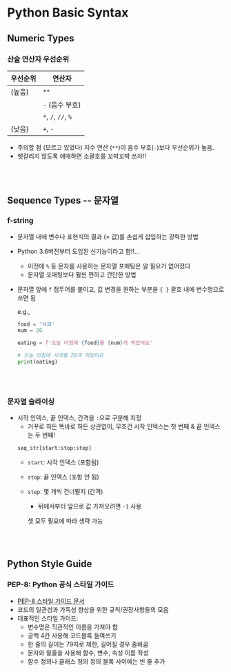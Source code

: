 # Python Basic Syntax

## Numeric Types

### 산술 연산자 우선순위

| 우선순위 | 연산자 |
|--- | ---|
| (높음) | `**` |
|       | `-` (음수 부호) |
|       | `*`, `/`, `//`, `%` |
| (낮음) | `+`, `-` |

- 주의할 점 (모르고 있었다) 지수 연산 (`**`)이 음수 부호(`-`)보다 우선순위가 높음. 
- 헷갈리지 않도록 애매하면 소괄호를 꼬박꼬박 쓰자!! 

<br><br>

## Sequence Types -- 문자열

### f-string

- 문자열 내에 변수나 표현식의 결과 (= 값)를 손쉽게 삽입하는 강력한 방법
- Python 3.6버전부터 도입된 신기능이라고 함!!...
  - 이전에 `%` 등 문자를 사용하는 문자열 포매팅은 알 필요가 없어졌다
  - 문자열 포매팅보다 훨씬 편하고 간단한 방법 
- 문자열 앞에 `f` 접두어를 붙이고, 값 변경을 원하는 부분을 `{ }` 괄호 내에 변수명으로 쓰면 됨
  
  e.g.,

  ```python
  food = '사과'
  num = 20

  eating = f'오늘 아침에 {food}를 {num}개 먹었어요'

  # 오늘 아침에 사과를 20개 먹었어요
  print(eating)
  ```

<br><br>

### 문자열 슬라이싱

- 시작 인덱스, 끝 인덱스, 간격을 `:`으로 구분해 지정
  - 거꾸로 하든 똑바로 하든 상관없이, 무조건 시작 인덱스는 첫 번째 & 끝 인덱스는 두 번째!
  ```python
  seq_str[start:stop:step]
  ```
  - `start`: 시작 인덱스 (포함됨)
  - `stop`: 끝 인덱스 (포함 안 됨)
  - `step`: 몇 개씩 건너뛸지 (간격)
    - 뒤에서부터 앞으로 값 가져오려면 `-1` 사용 
  
    셋 모두 필요에 따라 생략 가능 

<br><br>

## Python Style Guide 

### PEP-8: Python 공식 스타일 가이드

- [PEP-8 스타일 가이드 문서](https://peps.python.org/pep-0008/)
- 코드의 일관성과 가독성 향상을 위한 규칙/권장사항들의 모음
- 대표적인 스타일 가이드:
  - 변수명은 직관적인 이름을 가져야 함
  - 공백 4칸 사용해 코드블록 들여쓰기
  - 한 줄의 길이는 79자로 제한, 길어질 경우 줄바꿈
  - 문자와 밑줄을 사용해 함수, 변수, 속성 이름 작성
  - 함수 정의나 클래스 정의 등의 블록 사이에는 빈 줄 추가